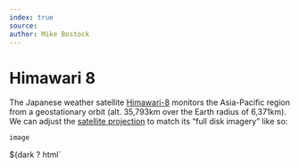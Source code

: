 ```yaml
---
index: true
source:
author: Mike Bostock
---
```


# Himawari 8

The Japanese weather satellite [Himawari-8](https://himawari8.nict.go.jp/) monitors the Asia-Pacific region from a geostationary orbit (alt. 35,793km over the Earth radius of 6,371km). We can adjust the [satellite projection](https://github.com/d3/d3-geo-projection?tab=readme-ov-file#geoSatellite) to match its “full disk imagery” like so:

```js
image
```

<div>${dark ? html`<style>:root {--theme-background: black;};` : ""}</div>

```js
const date = view(Inputs.date({value: Date.now()}));
const hour = view(Inputs.range([0, 23], {value: 1, step: 1, label: "hour"}));
```

```js echo
import {geoSatellite} from "npm:d3-geo-projection@4";
const projection = geoSatellite()
    .rotate([-140.7, 0])
    .distance((35793 + 6371) / 6371)
    .clipAngle(Math.acos(6371 / (35793 + 6371)) * 180 / Math.PI)
    .precision(0.2)
    .fitSize([width, width], {type: "Sphere"});
```

---

The following code loads the land shape and draws the map:

```js echo
const land = fetch(import.meta.resolve("npm:visionscarto-world-atlas/world/50m.json"))
  .then((response) => response.json())
  .then((world) => topojson.mesh(world, world.objects.land));
```

```js echo
import {context2d} from "/components/DOM.js";
const context = context2d(width, width);
const path = d3.geoPath(projection, context);
context.beginPath(), path(d3.geoGraticule10()), context.strokeStyle = "#fff", context.stroke();
context.beginPath(), path({type: "Sphere"}), context.strokeStyle = "#fff", context.stroke();
context.beginPath(), path(land), context.strokeStyle = "#ff0", context.stroke();
const image = context.canvas;
```

Finally, the background image reflects the values of the date and hour inputs (if you want more details, note that imagery is available every 10 minutes):

```js echo
const url = `https://himawari8.nict.go.jp/img/D531106/1d/550/${
  d3.utcFormat("%Y/%m/%d")(date) // "2024/06/23"
}/${
  hour.toLocaleString(undefined, {minimumIntegerDigits: 2} // "01"
)}0000_0_0.png`;
image.style.background = `url(${url}) no-repeat center/100%`;
```
